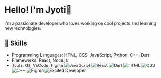 # Hello! I'm Jyoti👋
I'm a passionate developer who loves working on cool projects and learning new technologies.
## 🚀 Skills
- Programming Languages: HTML, CSS, JavaScript, Python, C++, Dart
- Frameworks: React, Node.js
- Tools: Git, VsCode, Figma
![JavaScript](https://img.shields.io/badge/JavaScript-ES6+-yellow?style=flat&logo=javascript&logoColor=white)
![React](https://img.shields.io/badge/React-16.13.1-blue?style=flat&logo=react)
![Dart](https://img.shields.io/badge/Dart-2.10-blue?style=flat&logo=dart&logoColor=white)
![HTML](https://img.shields.io/badge/HTML5-E34F26?style=flat&logo=html5&logoColor=white)
![CSS](https://img.shields.io/badge/CSS3-1572B6?style=flat&logo=css3&logoColor=white)
![C++](https://img.shields.io/badge/C++-00599C?style=flat&logo=c%2B%2B&logoColor=white)
![Figma](https://img.shields.io/badge/Figma-F24E1E?style=flat&logo=figma&logoColor=white)
![Excited Developer](https://media.giphy.com/media/26tn33aiTi1jkl6H6/giphy.gif)




